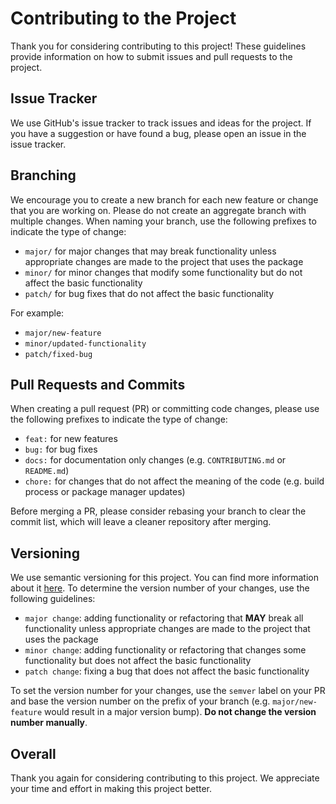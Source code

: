 # Contributing to the Project

Thank you for considering contributing to this project! These guidelines provide information on how to submit issues and pull requests to the project.

## Issue Tracker

We use GitHub's issue tracker to track issues and ideas for the project. If you have a suggestion or have found a bug, please open an issue in the issue tracker.

## Branching

We encourage you to create a new branch for each new feature or change that you are working on. Please do not create an aggregate branch with multiple changes. When naming your branch, use the following prefixes to indicate the type of change:

- `major/` for major changes that may break functionality unless appropriate changes are made to the project that uses the package
- `minor/` for minor changes that modify some functionality but do not affect the basic functionality
- `patch/` for bug fixes that do not affect the basic functionality

For example:

- `major/new-feature`
- `minor/updated-functionality`
- `patch/fixed-bug`

## Pull Requests and Commits

When creating a pull request (PR) or committing code changes, please use the following prefixes to indicate the type of change:

- `feat:` for new features
- `bug:` for bug fixes
- `docs:` for documentation only changes (e.g. `CONTRIBUTING.md` or `README.md`)
- `chore:` for changes that do not affect the meaning of the code (e.g. build process or package manager updates)

Before merging a PR, please consider rebasing your branch to clear the commit list, which will leave a cleaner repository after merging.

## Versioning

We use semantic versioning for this project. You can find more information about it [here](https://semver.org/spec/v2.0.0.html). To determine the version number of your changes, use the following guidelines:

- `major change`: adding functionality or refactoring that **MAY** break all functionality unless appropriate changes are made to the project that uses the package
- `minor change`: adding functionality or refactoring that changes some functionality but does not affect the basic functionality
- `patch change`: fixing a bug that does not affect the basic functionality

To set the version number for your changes, use the `semver` label on your PR and base the version number on the prefix of your branch (e.g. `major/new-feature` would result in a major version bump). **Do not change the version number manually**.

## Overall

Thank you again for considering contributing to this project. We appreciate your time and effort in making this project better.
